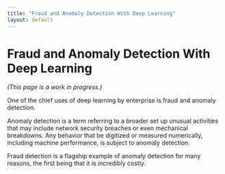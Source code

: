```yaml
---
title: "Fraud and Anomaly Detection With Deep Learning"
layout: default
---
```


# Fraud and Anomaly Detection With Deep Learning

*(This page is a work in progress.)*

One of the chief uses of deep learning by enterprise is fraud and anomaly detection. 

Anomaly detection is a term referring to a broader set up unusual activities that may include network security breaches or even mechanical breakdowns. Any behavior that be digitized or measured numerically, including machine performance, is subject to anomaly detection. 

Fraud detection is a flagship example of anomaly detection for many reasons, the first being that it is incredibly costly. 
